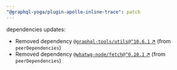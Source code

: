 ```yaml
---
"@graphql-yoga/plugin-apollo-inline-trace": patch
---
```

dependencies updates:
  - Removed dependency [`@graphql-tools/utils@^10.6.1` ↗︎](https://www.npmjs.com/package/@graphql-tools/utils/v/10.6.1) (from `peerDependencies`)
  - Removed dependency [`@whatwg-node/fetch@^0.10.1` ↗︎](https://www.npmjs.com/package/@whatwg-node/fetch/v/0.10.1) (from `peerDependencies`)
